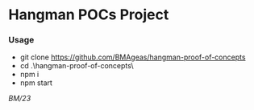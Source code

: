 # Hangman POCs Project

### Usage
- git clone https://github.com/BMAgeas/hangman-proof-of-concepts
- cd .\hangman-proof-of-concepts\
- npm i
- npm start

_BM/23_
